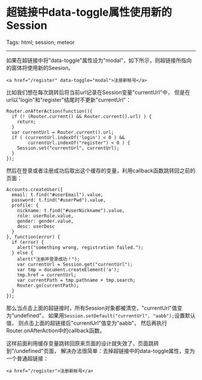 # 超链接中data-toggle属性使用新的Session
Tags: html; session; meteor

------

如果在超链接中将"data-toggle"属性设为"modal"，如下所示，则超链接所指向的窗体将使用新的Seesion。

    <a href="/register" data-toggle="modal">注册新帐号</a>

比如我们想在每次跳转后将当前url记录在Session变量"currentUrl"中，
但是在url以"login"和"register"结尾时不更新"currentUrl"：

    Router.onAfterAction(function(){
      if (! (Router.current() && Router.current().url) ) {
        return;
      }
      var currentUrl = Router.current().url;
      if ( (currentUrl.indexOf('login') < 0 ) &&
            currentUrl.indexOf("register") < 0 ) {
        Session.set("currentUrl", currentUrl);
      }
    });

然后在登录或者注册成功后取出这个缓存的变量，利用callback函数跳转回之前的页面：

    Accounts.createUser({
      email: t.find("#userEmail").value,
      password: t.find("#userPwd").value,
      profile: {
        nickname: t.find("#userNickname").value,
        role: userRole.value,
        gender: gender.value,
        desc: userDesc
      }
    }, function(error) {
      if (error) {
        alert("something wrong, registration failed.");
      } else {
        alert("注册并登录成功！");
        var currentUrl = Session.get("currentUrl");
        var tmp = document.createElement('a');
        tmp.href = currentUrl;
        var currentPath = tmp.pathname + tmp.search;
        Router.go(currentPath);
      }
    });

那么当点击上面的超链接时，所有Session对象都被清空，"currentUrl"值变为"undefined"，
如果用`Session.setDefault("currentUrl", "aabb");`设置默认值，
则点击上面的超链接后"currentUrl"值变为"aabb"，
然后再执行Router.onAfterAction中的callback函数。

这样前面利用缓存变量跳转回原来页面的设计就失效了，页面跳转到"/undefined"页面，
解决办法很简单：去掉超链接中的data-toggle属性，变为一个普通超链接：

    <a href="/register">注册新帐号</a>

